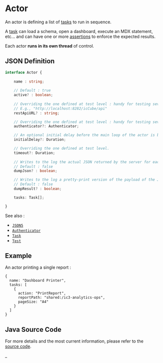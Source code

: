 # Actor

An actor is defining a list of [tasks](./Tasks.md) to run in sequence.

A [task](./Task.md) can load a schema, open a dashboard, execute an MDX statement, etc... and can have one or more
[assertions](./Assertion.md) to enforce the expected results.

Each actor **runs in its own thread** of control.

## JSON Definition

```typescript
interface Actor {
    
    name : string;
    
    // Default : true
    active? : boolean;
    
    // Overriding the one defined at test level : handy for testing several remote (scaling-up) containers.
    // E.g., "http://localhost:8282/icCube/api"
    restApiURL? : string;

    // Overriding the one defined at test level : handy for testing several security profiles.
    authenticator?: Authenticator;

    // An optional initial delay before the main loop of the actor is being started.
    initialDelay?: Duration;

    // Overriding the one defined at test level.
    timeout?: Duration;
    
    // Writes to the log the actual JSON returned by the server for each REST API request.
    // Default : false
    dumpJson? : boolean;

    // Writes to the log a pretty-print version of the payload of the JSON replies.
    // Default : false
    dumpResult? : boolean;

    tasks: Task[];

}
```

See also :

- [`JSON5`](./JSON5.md)
- [`Authenticator`](./Authenticator.md)
- [`Task`](./Task.md)
- [`Test`](./Test.md)

## Example

An actor printing a single report :

```json5
{
  name: "Dashboard Printer",
  tasks: [
    {
      action: "PrintReport",
      reportPath: "shared:/ic3-analytics-ops",
      pageSize: "A4"
    }
  ]
}
```

## Java Source Code

For more details and the most current information, please refer to
the [source code](../../../src/main/java/ic3/analyticsops/test/AOActor.java).

_